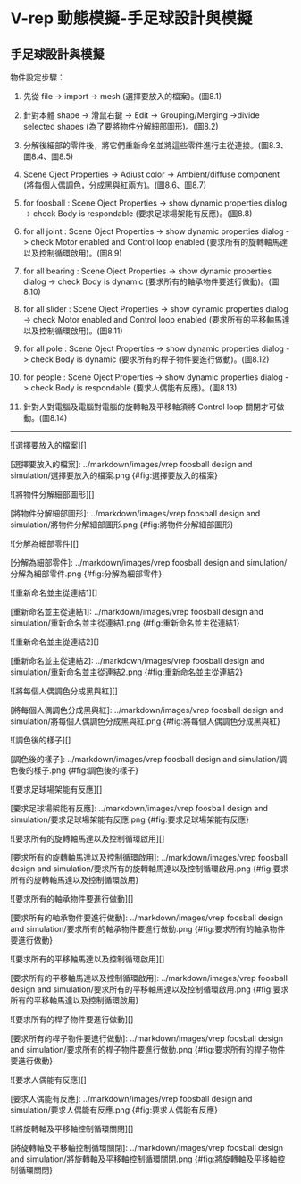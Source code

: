 V-rep 動態模擬-手足球設計與模擬
===



手足球設計與模擬
---

物件設定步驟：

1. 先從 file -> import -> mesh  (選擇要放入的檔案)。(圖8.1)


2. 針對本體 shape -> 滑鼠右鍵 -> Edit -> Grouping/Merging ->divide selected shapes (為了要將物件分解細部圖形)。(圖8.2)


3. 分解後細部的零件後，將它們重新命名並將這些零件進行主從連接。(圖8.3、圖8.4、圖8.5)


4. Scene Oject Properties -> Adiust color -> Ambient/diffuse component (將每個人偶調色，分成黑與紅兩方)。(圖8.6、圖8.7)


5. for foosball : Scene Oject Properties -> show dynamic properties dialog -> check Body is respondable (要求足球場架能有反應)。(圖8.8)


6. for all joint : Scene Oject Properties -> show dynamic properties dialog -> check Motor enabled  and Control loop enabled (要求所有的旋轉軸馬達以及控制循環啟用)。(圖8.9)


7. for all bearing : Scene Oject Properties -> show dynamic properties dialog -> check Body is dynamic (要求所有的軸承物件要進行做動)。(圖8.10)


8. for all slider : Scene Oject Properties -> show dynamic properties dialog -> check Motor enabled  and Control loop enabled (要求所有的平移軸馬達以及控制循環啟用)。(圖8.11)


9. for all pole : Scene Oject Properties -> show dynamic properties dialog -> check Body is dynamic (要求所有的桿子物件要進行做動)。(圖8.12)


10. for people : Scene Oject Properties -> show dynamic properties dialog -> check Body is respondable (要求人偶能有反應)。(圖8.13)


11. 針對人對電腦及電腦對電腦的旋轉軸及平移軸須將 Control loop 關閉才可做動。(圖8.14)




























---

![選擇要放入的檔案][]

[選擇要放入的檔案]: ../markdown/images/vrep foosball design and simulation/選擇要放入的檔案.png {#fig:選擇要放入的檔案}

![將物件分解細部圖形][]

[將物件分解細部圖形]: ../markdown/images/vrep foosball design and simulation/將物件分解細部圖形.png {#fig:將物件分解細部圖形}

![分解為細部零件][]

[分解為細部零件]: ../markdown/images/vrep foosball design and simulation/分解為細部零件.png {#fig:分解為細部零件}

![重新命名並主從連結1][]

[重新命名並主從連結1]: ../markdown/images/vrep foosball design and simulation/重新命名並主從連結1.png {#fig:重新命名並主從連結1}

![重新命名並主從連結2][]

[重新命名並主從連結2]: ../markdown/images/vrep foosball design and simulation/重新命名並主從連結2.png {#fig:重新命名並主從連結2}

![將每個人偶調色分成黑與紅][]

[將每個人偶調色分成黑與紅]: ../markdown/images/vrep foosball design and simulation/將每個人偶調色分成黑與紅.png {#fig:將每個人偶調色分成黑與紅}

![調色後的樣子][]

[調色後的樣子]: ../markdown/images/vrep foosball design and simulation/調色後的樣子.png {#fig:調色後的樣子}

![要求足球場架能有反應][]

[要求足球場架能有反應]: ../markdown/images/vrep foosball design and simulation/要求足球場架能有反應.png {#fig:要求足球場架能有反應}

![要求所有的旋轉軸馬達以及控制循環啟用][]

[要求所有的旋轉軸馬達以及控制循環啟用]: ../markdown/images/vrep foosball design and simulation/要求所有的旋轉軸馬達以及控制循環啟用.png {#fig:要求所有的旋轉軸馬達以及控制循環啟用}

![要求所有的軸承物件要進行做動][]

[要求所有的軸承物件要進行做動]: ../markdown/images/vrep foosball design and simulation/要求所有的軸承物件要進行做動.png {#fig:要求所有的軸承物件要進行做動}

![要求所有的平移軸馬達以及控制循環啟用][]

[要求所有的平移軸馬達以及控制循環啟用]: ../markdown/images/vrep foosball design and simulation/要求所有的平移軸馬達以及控制循環啟用.png {#fig:要求所有的平移軸馬達以及控制循環啟用}

![要求所有的桿子物件要進行做動][]

[要求所有的桿子物件要進行做動]: ../markdown/images/vrep foosball design and simulation/要求所有的桿子物件要進行做動.png {#fig:要求所有的桿子物件要進行做動}

![要求人偶能有反應][]

[要求人偶能有反應]: ../markdown/images/vrep foosball design and simulation/要求人偶能有反應.png {#fig:要求人偶能有反應}


![將旋轉軸及平移軸控制循環關閉][]

[將旋轉軸及平移軸控制循環關閉]: ../markdown/images/vrep foosball design and simulation/將旋轉軸及平移軸控制循環關閉.png {#fig:將旋轉軸及平移軸控制循環關閉}

















